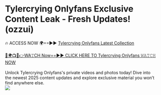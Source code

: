 # Tylercrying Onlyfans Exclusive Content Leak - Fresh Updates! (ozzui)

🔥 ACCESS NOW 🌍==►► <a href="https://tinyurl.com/kvy9nzfs" rel="nofollow">Tylercrying Onlyfans Latest Collection</a>
<br><br>
[🔴🌍📺📱👉WA𝚃CH Now==►► CLICK HERE TO Tylercrying Onlyfans 𝚆𝙰𝚃𝙲𝙷 NOW](https://tinyurl.com/kvy9nzfs)
<br><br>
Unlock Tylercrying Onlyfans's private videos and photos today! Dive into the newest 2025 content updates and explore exclusive material you won’t find anywhere else.
<br>
<a href="https://tinyurl.com/kvy9nzfs" rel="nofollow" data-target="animated-image.originalLink"><img src="https://camo.githubusercontent.com/8a4f000d20f83aca3bf7ec5f350d767afa0574a8a352519fd8cfa583a6f93a33/68747470733a2f2f692e696d6775722e636f6d2f644a486b345a712e676966" data-canonical-src="https://i.imgur.com/dJHk4Zq.gif" style="max-width: 100%; display: inline-block;" data-target="animated-image.originalImage"></a>
<br>

